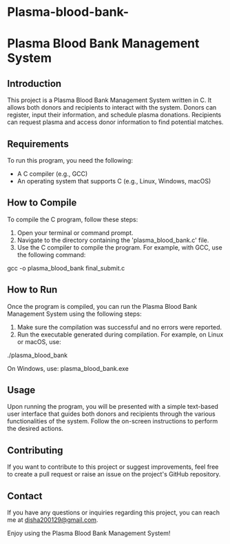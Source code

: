 # Plasma-blood-bank-
# Plasma Blood Bank Management System

## Introduction
This project is a Plasma Blood Bank Management System written in C. It allows both donors and recipients to interact with the system. Donors can register, input their information, and schedule plasma donations. Recipients can request plasma and access donor information to find potential matches.

## Requirements
To run this program, you need the following:
- A C compiler (e.g., GCC)
- An operating system that supports C (e.g., Linux, Windows, macOS)

## How to Compile
To compile the C program, follow these steps:
1. Open your terminal or command prompt.
2. Navigate to the directory containing the 'plasma_blood_bank.c' file.
3. Use the C compiler to compile the program. For example, with GCC, use the following command:

gcc -o plasma_blood_bank final_submit.c


## How to Run
Once the program is compiled, you can run the Plasma Blood Bank Management System using the following steps:
1. Make sure the compilation was successful and no errors were reported.
2. Run the executable generated during compilation. For example, on Linux or macOS, use:

./plasma_blood_bank


On Windows, use:
plasma_blood_bank.exe




## Usage
Upon running the program, you will be presented with a simple text-based user interface that guides both donors and recipients through the various functionalities of the system. Follow the on-screen instructions to perform the desired actions.

## Contributing
If you want to contribute to this project or suggest improvements, feel free to create a pull request or raise an issue on the project's GitHub repository.


## Contact
If you have any questions or inquiries regarding this project, you can reach me at [disha200129@gmail.com](disha200129@gmail.com).

Enjoy using the Plasma Blood Bank Management System!
